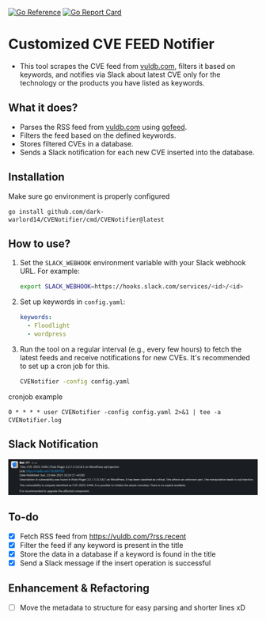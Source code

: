 [![Go Reference](https://pkg.go.dev/badge/github.com/dark-warlord14/CVENotifier.svg)](https://pkg.go.dev/github.com/dark-warlord14/CVENotifier)
[![Go Report Card](https://goreportcard.com/badge/github.com/dark-warlord14/CVEnotifier)](https://goreportcard.com/report/github.com/dark-warlord14/CVEnotifier)

# Customized CVE FEED Notifier

- This tool scrapes the CVE feed from [vuldb.com](https://vuldb.com/?), filters it based on keywords, and notifies via Slack about latest CVE only for the technology or the products you have listed as keywords.

## What it does?

- Parses the RSS feed from [vuldb.com](https://vuldb.com/?rss.recent) using [gofeed](https://github.com/mmcdole/gofeed).
- Filters the feed based on the defined keywords.
- Stores filtered CVEs in a database.
- Sends a Slack notification for each new CVE inserted into the database.

## Installation

Make sure go environment is properly configured
```
go install github.com/dark-warlord14/CVENotifier/cmd/CVENotifier@latest
```
## How to use?

1.  Set the `SLACK_WEBHOOK` environment variable with your Slack webhook URL. For example:

    ```bash
    export SLACK_WEBHOOK=https://hooks.slack.com/services/<id>/<id>
    ```

2.  Set up keywords in `config.yaml`:

    ```yaml
    keywords:
      - Floodlight
      - wordpress
    ```

3.  Run the tool on a regular interval (e.g., every few hours) to fetch the latest feeds and receive notifications for new CVEs. It's recommended to set up a cron job for this.

    ```bash
    CVENotifier -config config.yaml
    ```

cronjob example
```
0 * * * * user CVENotifier -config config.yaml 2>&1 | tee -a CVENotifier.log
```

## Slack Notification
![Slack notification](slack.png)

## To-do

- [x] Fetch RSS feed from  https://vuldb.com/?rss.recent
- [x] Filter the feed if any keyword is present in the title
- [x] Store the data in a database if a keyword is found in the title
- [x] Send a Slack message if the insert operation is successful

## Enhancement & Refactoring

- [ ] Move the metadata to structure for easy parsing and shorter lines xD
